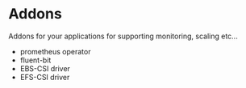

# Addons

Addons for your applications for supporting monitoring, scaling etc...

- prometheus operator
- fluent-bit
- EBS-CSI driver
- EFS-CSI driver
